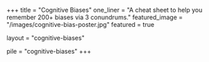 +++
title = "Cognitive Biases"
one_liner = "A cheat sheet to help you remember 200+ biases via 3 conundrums."
featured_image = "/images/cognitive-bias-poster.jpg"
featured = true

layout = "cognitive-biases"

pile = "cognitive-biases"
+++
